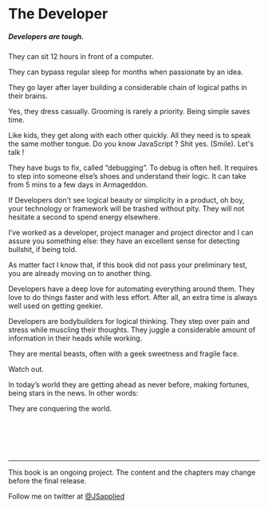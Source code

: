 # The Developer

##### Developers are tough.

They can sit 12 hours in front of a computer. 

They can bypass regular sleep for months when passionate by an idea. 

They go layer after layer building a considerable chain of logical paths in their brains. 

Yes, they dress casually. Grooming is rarely a priority. Being simple saves time.  

Like kids, they get along with each other quickly. All they need is to speak the same mother tongue. 
Do you know JavaScript ? 
Shit yes. 
(Smile). 
Let's talk !  

They have bugs to fix, called “debugging”. To debug is often hell. It requires to step into someone else’s shoes and understand their logic. It can take from 5 mins to a few days in Armageddon. 

If Developers don't see logical beauty or simplicity in a product,  oh boy, your technology or framework will be trashed without pity. They will not hesitate a second to spend energy elsewhere. 

I’ve worked as a developer, project manager and project director and I can assure you something else: they have an excellent sense for detecting bullshit, if being told. 

As matter fact I know that, if this book did not pass your preliminary test, you are already moving on to another thing.  

Developers have a deep love for automating everything around them. They love to do things faster and with less effort. After all, an extra time is always well used on getting geekier.   

Developers are bodybuilders for logical thinking. They step over pain and stress while muscling their thoughts. They juggle a considerable amount of information in their heads while working.  

They are mental beasts, often with a geek sweetness and fragile face. 

Watch out. 

In today’s world they are getting ahead as never before, making fortunes, being stars in the news. 
In other words: 

They are conquering the world. 
 
<br />
<br />
<br />
<br />

***
 
This book is an ongoing project. The content and the chapters may change before the final release.

Follow me on twitter at [@JSapplied](https://twitter.com/JSapplied) 










